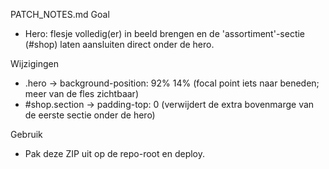 PATCH_NOTES.md
Goal
- Hero: flesje volledig(er) in beeld brengen en de 'assortiment'-sectie (#shop) laten aansluiten direct onder de hero.

Wijzigingen
- .hero → background-position: 92% 14%  (focal point iets naar beneden; meer van de fles zichtbaar)
- #shop.section → padding-top: 0  (verwijdert de extra bovenmarge van de eerste sectie onder de hero)

Gebruik
- Pak deze ZIP uit op de repo-root en deploy.
